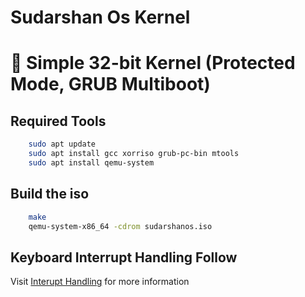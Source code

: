 # Sudarshan Os Kernel

# 🔧 Simple 32-bit Kernel (Protected Mode, GRUB Multiboot)

## Required Tools

```bash
    sudo apt update
    sudo apt install gcc xorriso grub-pc-bin mtools
    sudo apt install qemu-system
```

## Build the iso

```bash
    make
    qemu-system-x86_64 -cdrom sudarshanos.iso
```

## Keyboard Interrupt Handling Follow
Visit [Interupt Handling](https://www.youtube.com/watch?v=zvLsa6AkvKs) for more information 